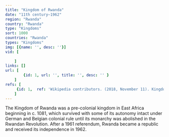 ```yaml
---
title: "Kingdom of Rwanda"
date: "11th century–1962"
region: "Rwanda"
country: "Rwanda" 
type: "Kingdoms"
sort: 1000
countries: "Rwanda"
types: "Kingdoms"
img: [{name: '', desc: ''}]
vid: [
        
    ]
links: []
url: [
        {id: 1, url: '', title: '', desc: '' }
    ]
refs: [
     {id: 1,  ref: 'Wikipedia contributors. (2018, November 11). Kingdom of Rwanda. In Wikipedia, The Free Encyclopedia. Retrieved 20:17, February 3, 2019, from ', url: 'https://en.wikipedia.org/w/index.php?title=Kingdom_of_Rwanda&oldid=868371641'}
    ]
---
```

The Kingdom of Rwanda was a pre-colonial kingdom in East Africa beginning in c. 1081, which survived with some of its autonomy intact under German and Belgian colonial rule until its monarchy was abolished in the Rwandan Revolution. After a 1961 referendum, Rwanda became a republic and received its independence in 1962.

